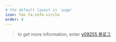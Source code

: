 ```yaml
---
# the default layout is 'page'
icon: fas fa-info-circle
order: 4
---
```


> to get more information, enter [y09255 블로그](https://blog.naver.com/y09255)
